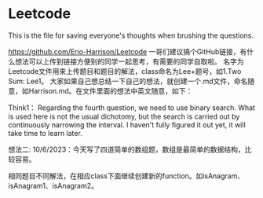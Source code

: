 # Leetcode
This is the file for saving everyone's thoughts when brushing the questions.

https://github.com/Erio-Harrison/Leetcode  一哥们建议搞个GitHub链接，有什么想法可以上传到链接方便别的同学一起思考，有需要的同学自取啦。
名字为Leetcode文件用来上传题目和题目的解法，class命名为Lee+题号，如1.Two Sum: Lee1。 大家如果自己想总结一下自己的想法，就创建一个.md文件，命名随意，如Harrison.md。在文件里面的想法中英文随意，如下：

Think1：
Regarding the fourth question, we need to use binary search. What is used here is not the usual dichotomy, 
but the search is carried out by continuously narrowing the interval. 
I haven't fully figured it out yet, it will take time to learn later.

想法二:
10/6/2023：今天写了四道简单的数组题，数组是最简单的数据结构，比较容易。

相同题目不同解法，在相应class下面继续创建新的function。如isAnagram、isAnagram1、isAnagram2。
